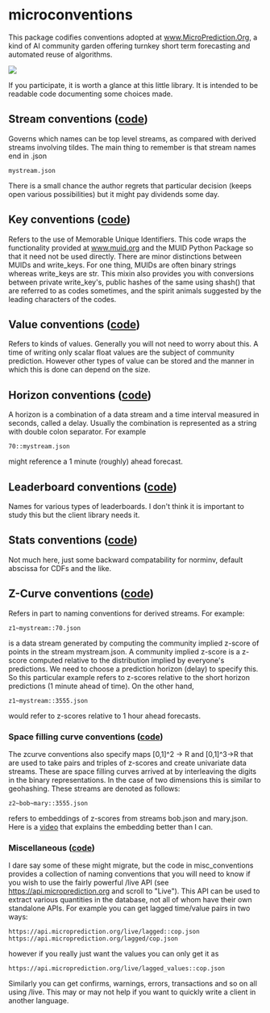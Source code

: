 # microconventions

This package codifies conventions adopted at www.MicroPrediction.Org, a kind of AI community garden offering turnkey short term forecasting and automated reuse of algorithms. 


![](https://i.imgur.com/yKItXmT.png)


If you participate, it is worth a glance at this little library. It is intended to be readable code documenting some choices made. 

## Stream conventions ([code](https://github.com/microprediction/microconventions/blob/master/microconventions/stream_conventions.py))

Governs which names can be top level streams, as compared with derived streams involving tildes. The main thing to remember is that stream names end in .json

    mystream.json

There is a small chance the author regrets that particular decision (keeps open various possibilities) but it might pay dividends some day. 

## Key conventions ([code](https://github.com/microprediction/microconventions/blob/master/microconventions/key_conventions.py))

Refers to the use of Memorable Unique Identifiers. This code wraps the functionality provided at www.muid.org and the MUID Python Package so that it need not be used directly. There are minor distinctions between MUIDs and write_keys. For one thing, MUIDs are often binary strings whereas write_keys are str. This mixin also provides you with conversions between private write_key's, public hashes of the same using shash() that are referred to as codes sometimes, and the spirit animals suggested by the leading characters of the codes. 

## Value conventions ([code](https://github.com/microprediction/microconventions/blob/master/microconventions/value_conventions.py))

Refers to kinds of values. Generally you will not need to worry about this. A time of writing only scalar float values are the subject of community prediction. However other types of value can be stored and the manner in which this is done can depend on the size. 

## Horizon conventions ([code](https://github.com/microprediction/microconventions/blob/master/microconventions/horizon_conventions.py))

A horizon is a combination of a data stream and a time interval measured in seconds, called a delay. Usually the combination is represented as a string with double colon separator. For example

    70::mystream.json  
    
might reference a 1 minute (roughly) ahead forecast. 
 
## Leaderboard conventions ([code](https://github.com/microprediction/microconventions/blob/master/microconventions/leaderboard_conventions.py))

Names for various types of leaderboards. I don't think it is important to study this but the client library needs it. 

## Stats conventions ([code](https://github.com/microprediction/microconventions/blob/master/microconventions/stats_conventions.py))

Not much here, just some backward compatability for norminv, default abscissa for CDFs and the like. 

## Z-Curve conventions ([code](https://github.com/microprediction/microconventions/blob/master/microconventions/zcurve_conventions.py))

Refers in part to naming conventions for derived streams. For example:

    z1~mystream::70.json

is a data stream generated by computing the community implied z-score of points in the stream mystream.json. A community implied z-score is a z-score computed relative to the distribution implied by everyone's predictions. We need to choose a prediction horizon (delay) to specify this. So this particular example refers to z-scores relative to the short horizon predictions (1 minute ahead of time). On the other hand, 

    z1~mystream::3555.json

would refer to z-scores relative to 1 hour ahead forecasts. 

### Space filling curve conventions ([code](https://github.com/microprediction/microconventions/blob/master/microconventions/zcurve_conventions.py))

The zcurve conventions also specify maps [0,1]^2 -> R and [0,1]^3->R that are used to take pairs and triples of z-scores and create univariate 
data streams. These are space filling curves arrived at by interleaving the digits in the binary representations. In the case of two dimensions this is similar to geohashing. These streams are
denoted as follows: 

    z2~bob~mary::3555.json 
   
refers to embeddings of z-scores from streams bob.json and mary.json. Here is a [video](https://www.swarmprediction.com/zcurves.html) that explains the embedding better than I can.

### Miscellaneous ([code](https://github.com/microprediction/microconventions/blob/master/microconventions/misc_conventions.py))

I dare say some of these might migrate, but the code in misc_conventions provides a collection of naming conventions that you will need to know if you wish to use
the fairly powerful /live API (see https://api.microprediction.org and scroll to "Live"). This API can be used to extract various quantities in the database, not 
all of whom have their own standalone APIs. For example you can get lagged time/value pairs in two ways: 

    https://api.microprediction.org/live/lagged::cop.json
    https://api.microprediction.org/lagged/cop.json
    
however if you really just want the values you can only get it as 

    https://api.microprediction.org/live/lagged_values::cop.json
    
Similarly you can get confirms, warnings, errors, transactions and so on all using /live. This may or may not help if you want to quickly write a client 
in another language. 